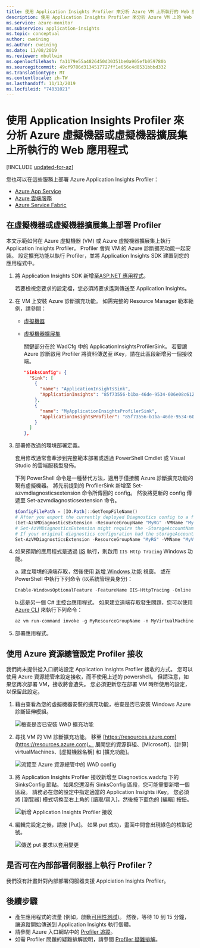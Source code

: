 ```yaml
---
title: 使用 Application Insights Profiler 來分析 Azure VM 上所執行的 Web 應用程式 | Microsoft Docs
description: 使用 Application Insights Profiler 來分析 Azure VM 上的 Web 應用程式。
ms.service: azure-monitor
ms.subservice: application-insights
ms.topic: conceptual
author: cweining
ms.author: cweining
ms.date: 11/08/2019
ms.reviewer: mbullwin
ms.openlocfilehash: fa1179e55a4826450d30351be0a905efb059780b
ms.sourcegitcommit: 49cf9786d3134517727ff1e656c4d8531bbbd332
ms.translationtype: MT
ms.contentlocale: zh-TW
ms.lasthandoff: 11/13/2019
ms.locfileid: "74031021"
---
```

# <a name="profile-web-apps-running-on-an-azure-virtual-machine-or-a-virtual-machine-scale-set-by-using-application-insights-profiler"></a>使用 Application Insights Profiler 來分析 Azure 虛擬機器或虛擬機器擴展集上所執行的 Web 應用程式

[!INCLUDE [updated-for-az](../../../includes/updated-for-az.md)]

您也可以在這些服務上部署 Azure Application Insights Profiler：
* [Azure App Service](../../azure-monitor/app/profiler.md?toc=/azure/azure-monitor/toc.json)
* [Azure 雲端服務](profiler-cloudservice.md?toc=/azure/azure-monitor/toc.json)
* [Azure Service Fabric](profiler-vm.md?toc=/azure/azure-monitor/toc.json)

## <a name="deploy-profiler-on-a-virtual-machine-or-a-virtual-machine-scale-set"></a>在虛擬機器或虛擬機器擴展集上部署 Profiler
本文示範如何在 Azure 虛擬機器 (VM) 或 Azure 虛擬機器擴展集上執行 Application Insights Profiler。 Profiler 會與 VM 的 Azure 診斷擴充功能一起安裝。 設定擴充功能以執行 Profiler，並將 Application Insights SDK 建置到您的應用程式中。

1. 將 Application Insights SDK 新增至[ASP.NET 應用程式](https://docs.microsoft.com/azure/application-insights/app-insights-asp-net)。

   若要檢視您要求的設定檔，您必須將要求遙測傳送至 Application Insights。

1. 在 VM 上安裝 Azure 診斷擴充功能。 如需完整的 Resource Manager 範本範例，請參閱：  
   * [虛擬機器](https://github.com/Azure/azure-docs-json-samples/blob/master/application-insights/WindowsVirtualMachine.json)
   * [虛擬機器擴展集](https://github.com/Azure/azure-docs-json-samples/blob/master/application-insights/WindowsVirtualMachineScaleSet.json)
    
     關鍵部分在於 WadCfg 中的 ApplicationInsightsProfilerSink。 若要讓 Azure 診斷啟用 Profiler 將資料傳送至 iKey，請在此區段新增另一個接收端。
    
     ```json
     "SinksConfig": {
       "Sink": [
         {
           "name": "ApplicationInsightsSink",
           "ApplicationInsights": "85f73556-b1ba-46de-9534-606e08c6120f"
         },
         {
           "name": "MyApplicationInsightsProfilerSink",
           "ApplicationInsightsProfiler": "85f73556-b1ba-46de-9534-606e08c6120f"
         }
       ]
     },
     ```

1. 部署修改過的環境部署定義。  

   套用修改通常會牽涉到完整範本部署或透過 PowerShell Cmdlet 或 Visual Studio 的雲端服務型發佈。  

   下列 PowerShell 命令是一種替代方法，適用于僅接觸 Azure 診斷擴充功能的現有虛擬機器。 將先前提到的 ProfilerSink 新增至 Set-azvmdiagnosticsextension 命令所傳回的 config。 然後將更新的 config 傳遞至 Set-azvmdiagnosticsextension 命令。

    ```powershell
    $ConfigFilePath = [IO.Path]::GetTempFileName()
    # After you export the currently deployed Diagnostics config to a file, edit it to include the ApplicationInsightsProfiler sink.
    (Get-AzVMDiagnosticsExtension -ResourceGroupName "MyRG" -VMName "MyVM").PublicSettings | Out-File -Verbose $ConfigFilePath
    # Set-AzVMDiagnosticsExtension might require the -StorageAccountName argument
    # If your original diagnostics configuration had the storageAccountName property in the protectedSettings section (which is not downloadable), be sure to pass the same original value you had in this cmdlet call.
    Set-AzVMDiagnosticsExtension -ResourceGroupName "MyRG" -VMName "MyVM" -DiagnosticsConfigurationPath $ConfigFilePath
    ```

1. 如果預期的應用程式是透過 [IIS](https://www.microsoft.com/web/downloads/platform.aspx) 執行，則啟用 `IIS Http Tracing` Windows 功能。

   a. 建立環境的遠端存取，然後使用 [新增 Windows 功能]( https://docs.microsoft.com/iis/configuration/system.webserver/tracing/) 視窗。 或在 PowerShell 中執行下列命令 (以系統管理員身分)：  

    ```powershell
    Enable-WindowsOptionalFeature -FeatureName IIS-HttpTracing -Online -All
    ```  
   b.這是另一個 C# 主控台應用程式。 如果建立遠端存取發生問題，您可以使用 [Azure CLI](https://docs.microsoft.com/cli/azure/get-started-with-azure-cli) 來執行下列命令：  

    ```powershell
    az vm run-command invoke -g MyResourceGroupName -n MyVirtualMachineName --command-id RunPowerShellScript --scripts "Enable-WindowsOptionalFeature -FeatureName IIS-HttpTracing -Online -All"
    ```

1. 部署應用程式。

## <a name="set-profiler-sink-using-azure-resource-explorer"></a>使用 Azure 資源總管設定 Profiler 接收
我們尚未提供從入口網站設定 Application Insights Profiler 接收的方式。 您可以使用 Azure 資源總管來設定接收，而不使用上述的 powershell。 但請注意，如果您再次部署 VM，接收將會遺失。 您必須更新您在部署 VM 時所使用的設定，以保留此設定。

1. 藉由查看為您的虛擬機器安裝的擴充功能，檢查是否已安裝 Windows Azure 診斷延伸模組。  

    ![檢查是否已安裝 WAD 擴充功能][wadextension]

2. 尋找 VM 的 VM 診斷擴充功能。 移至 [https://resources.azure.com](https://resources.azure.com)。 展開您的資源群組、[Microsoft]、[計算] virtualMachines、[虛擬機器名稱] 和 [擴充功能]。  

    ![流覽至 Azure 資源總管中的 WAD config][azureresourceexplorer]

3. 將 Application Insights Profiler 接收新增至 Diagnostics.wadcfg 下的 SinksConfig 節點。 如果您還沒有 SinksConfig 區段，您可能需要新增一個區段。 請務必在您的設定中指定適當的 Application Insights iKey。 您必須將 [瀏覽器] 模式切換至右上角的 [讀取/寫入]，然後按下藍色的 [編輯] 按鈕。

    ![新增 Application Insights Profiler 接收][resourceexplorersinksconfig]

4. 編輯完設定之後，請按 [Put]。 如果 put 成功，畫面中間會出現綠色的核取記號。

    ![傳送 put 要求以套用變更][resourceexplorerput]






## <a name="can-profiler-run-on-on-premises-servers"></a>是否可在內部部署伺服器上執行 Profiler？
我們沒有計畫針對內部部署伺服器支援 Applciation Insights Profiler。

## <a name="next-steps"></a>後續步驟

- 產生應用程式的流量 (例如，啟動[可用性測試](monitor-web-app-availability.md))。 然後，等待 10 到 15 分鐘，讓追蹤開始傳送到 Application Insights 執行個體。
- 請參閱 Azure 入口網站中的 [Profiler 追蹤](profiler-overview.md?toc=/azure/azure-monitor/toc.json)。
- 如需 Profiler 問題的疑難排解說明，請參閱 [Profiler 疑難排解](profiler-troubleshooting.md?toc=/azure/azure-monitor/toc.json)。

[azureresourceexplorer]: ./media/profiler-vm/azure-resource-explorer.png
[resourceexplorerput]: ./media/profiler-vm/resource-explorer-put.png
[resourceexplorersinksconfig]: ./media/profiler-vm/resource-explorer-sinks-config.png
[wadextension]: ./media/profiler-vm/wad-extension.png
